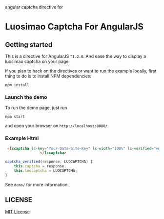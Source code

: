 angular captcha directive for 

Luosimao Captcha For AngularJS
=======================

## Getting started

This is a directive for AngularJS `^1.2.0`. And ease the way to display a luosimao captcha on your page.

If you plan to hack on the directives or want to run the example locally, first thing to do is to install NPM dependencies:

```shell
npm install
```

### Launch the demo

To run the demo page, just run

```shell
npm start
```

and open your browser on `http://localhost:8080/`.

### Example Html

```html
 <lccaptcha lc-key="Your-Data-Site-Key" lc-width="100%" lc-verified="vm.captcha_verified(resp, LUOCAPTCHA)">
                </lccaptcha>
```

```javascript
captcha_verified(response, LUOCAPTCHA) {
    this.captcha = response;
    this.luocaptcha = LUOCAPTCHA;
}
```

See `demo/` for more information.


## LICENSE ##

[MIT License](https://raw.githubusercontent.com/leftstick/BaiduMapForAngularJS/master/LICENSE)
